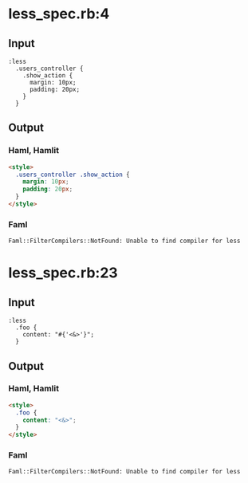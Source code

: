 # less\_spec.rb:4
## Input
```haml
:less
  .users_controller {
    .show_action {
      margin: 10px;
      padding: 20px;
    }
  }

```

## Output
### Haml, Hamlit
```html
<style>
  .users_controller .show_action {
    margin: 10px;
    padding: 20px;
  }
</style>

```

### Faml
```html
Faml::FilterCompilers::NotFound: Unable to find compiler for less
```


# less\_spec.rb:23
## Input
```haml
:less
  .foo {
    content: "#{'<&>'}";
  }

```

## Output
### Haml, Hamlit
```html
<style>
  .foo {
    content: "<&>";
  }
</style>

```

### Faml
```html
Faml::FilterCompilers::NotFound: Unable to find compiler for less
```


